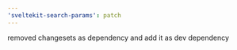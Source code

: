 ```yaml
---
'sveltekit-search-params': patch
---
```


removed changesets as dependency and add it as dev dependency
